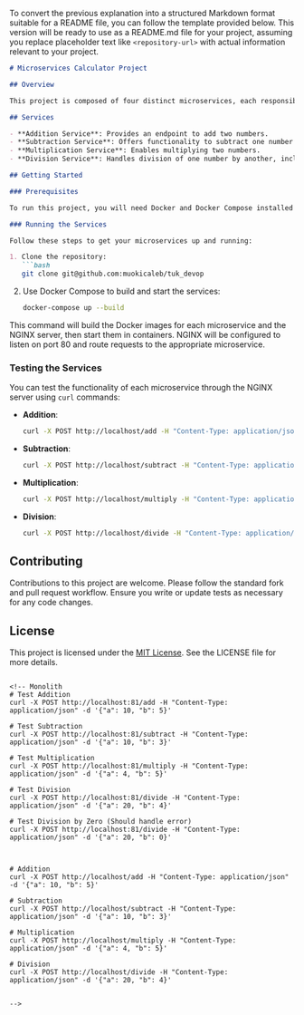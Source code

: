 To convert the previous explanation into a structured Markdown format suitable for a README file, you can follow the template provided below. This version will be ready to use as a README.md file for your project, assuming you replace placeholder text like `<repository-url>` with actual information relevant to your project.

```markdown
# Microservices Calculator Project

## Overview

This project is composed of four distinct microservices, each responsible for a basic arithmetic operation: addition, subtraction, multiplication, and division. Built with FastAPI, these microservices offer a scalable and efficient way to handle mathematical operations. An NGINX server is configured as a reverse proxy to route incoming requests to the appropriate microservice based on the request path.

## Services

- **Addition Service**: Provides an endpoint to add two numbers.
- **Subtraction Service**: Offers functionality to subtract one number from another.
- **Multiplication Service**: Enables multiplying two numbers.
- **Division Service**: Handles division of one number by another, including division by zero handling.

## Getting Started

### Prerequisites

To run this project, you will need Docker and Docker Compose installed on your machine. These tools will handle the containerization and orchestration of the microservices and NGINX server.

### Running the Services

Follow these steps to get your microservices up and running:

1. Clone the repository:
   ```bash
   git clone git@github.com:muokicaleb/tuk_devop
   ```

2. Use Docker Compose to build and start the services:
   ```bash
   docker-compose up --build
   ```

This command will build the Docker images for each microservice and the NGINX server, then start them in containers. NGINX will be configured to listen on port 80 and route requests to the appropriate microservice.

### Testing the Services

You can test the functionality of each microservice through the NGINX server using `curl` commands:

- **Addition**:
  ```bash
  curl -X POST http://localhost/add -H "Content-Type: application/json" -d '{"a": 10, "b": 5}'
  ```

- **Subtraction**:
  ```bash
  curl -X POST http://localhost/subtract -H "Content-Type: application/json" -d '{"a": 10, "b": 3}'
  ```

- **Multiplication**:
  ```bash
  curl -X POST http://localhost/multiply -H "Content-Type: application/json" -d '{"a": 4, "b": 5}'
  ```

- **Division**:
  ```bash
  curl -X POST http://localhost/divide -H "Content-Type: application/json" -d '{"a": 20, "b": 4}'
  ```

## Contributing

Contributions to this project are welcome. Please follow the standard fork and pull request workflow. Ensure you write or update tests as necessary for any code changes.

## License

This project is licensed under the [MIT License](LICENSE). See the LICENSE file for more details.
```

<!-- Monolith
# Test Addition
curl -X POST http://localhost:81/add -H "Content-Type: application/json" -d '{"a": 10, "b": 5}'

# Test Subtraction
curl -X POST http://localhost:81/subtract -H "Content-Type: application/json" -d '{"a": 10, "b": 3}'

# Test Multiplication
curl -X POST http://localhost:81/multiply -H "Content-Type: application/json" -d '{"a": 4, "b": 5}'

# Test Division
curl -X POST http://localhost:81/divide -H "Content-Type: application/json" -d '{"a": 20, "b": 4}'

# Test Division by Zero (Should handle error)
curl -X POST http://localhost:81/divide -H "Content-Type: application/json" -d '{"a": 20, "b": 0}'



# Addition
curl -X POST http://localhost/add -H "Content-Type: application/json" -d '{"a": 10, "b": 5}'

# Subtraction
curl -X POST http://localhost/subtract -H "Content-Type: application/json" -d '{"a": 10, "b": 3}'

# Multiplication
curl -X POST http://localhost/multiply -H "Content-Type: application/json" -d '{"a": 4, "b": 5}'

# Division
curl -X POST http://localhost/divide -H "Content-Type: application/json" -d '{"a": 20, "b": 4}'


-->

